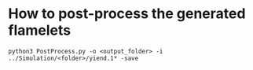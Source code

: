 # How to post-process the generated flamelets

~~~~~~~~~~{sh}
python3 PostProcess.py -o <output_folder> -i ../Simulation/<folder>/yiend.1* -save
~~~~~~~~~~
